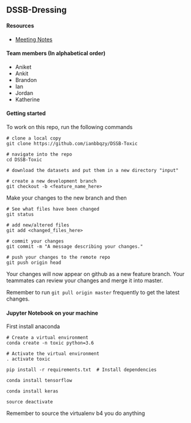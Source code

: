## DSSB-Dressing

#### Resources
- [Meeting Notes](https://www.google.com)


#### Team members (In alphabetical order)
- Aniket
- Ankit
- Brandon
- Ian
- Jordan
- Katherine



#### Getting started
To work on this repo, run the following commands
```
# clone a local copy
git clone https://github.com/ianbbqzy/DSSB-Toxic

# navigate into the repo
cd DSSB-Toxic

# download the datasets and put them in a new directory "input"

# create a new development branch
git checkout -b <feature_name_here>

```
Make your changes to the new branch and then
```
# See what files have been changed
git status

# add new/altered files
git add <changed_files_here>

# commit your changes
git commit -m "A message describing your changes."

# push your changes to the remote repo
git push origin head
```
Your changes will now appear on github as a new feature branch. Your teammates can review your changes and merge
it into master.

Remember to run `git pull origin master` frequently to get the latest changes.

#### Jupyter Notebook on your machine

First install anaconda

```
# Create a virtual environment
conda create -n toxic python=3.6

# Activate the virtual environment             
. activate toxic

pip install -r requirements.txt  # Install dependencies

conda install tensorflow

conda install keras

source deactivate
```

Remember to source the virtualenv b4 you do anything
